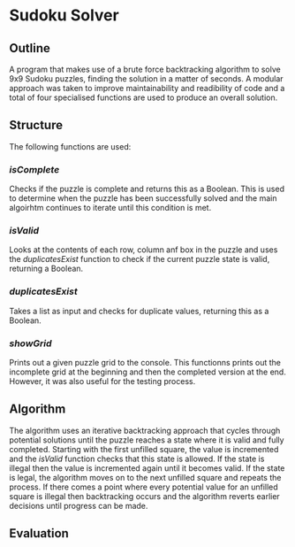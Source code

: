 # Sudoku Solver

## Outline

A program that makes use of a brute force backtracking algorithm to solve 9x9 Sudoku puzzles, finding the solution in a matter of seconds. A modular approach was taken to improve maintainability and readibility of code and a total of four specialised functions are used to produce an overall solution.

## Structure

The following functions are used:

### _isComplete_

Checks if the puzzle is complete and returns this as a Boolean. This is used to determine when the puzzle has been successfully solved and the main algoirhtm continues to iterate until this condition is met.

### _isValid_

Looks at the contents of each row, column anf box in the puzzle and uses the _duplicatesExist_ function to check if the current puzzle state is valid, returning a Boolean.

### _duplicatesExist_

Takes a list as input and checks for duplicate values, returning this as a Boolean.

### _showGrid_

Prints out a given puzzle grid to the console. This functionns prints out the incomplete grid at the beginning and then the completed version at the end. However, it was also useful for the testing process.

## Algorithm

The algorithm uses an iterative backtracking approach that cycles through potential solutions until the puzzle reaches a state where it is valid and fully completed. Starting with the first unfilled square, the value is incremented and the _isValid_ function checks that this state is allowed. If the state is illegal then the value is incremented again until it becomes valid. If the state is legal, the algorithm moves on to the next unfilled square and repeats the process. If there comes a point where every potential value for an unfilled square is illegal then backtracking occurs and the algorithm reverts earlier decisions until progress can be made.

## Evaluation

